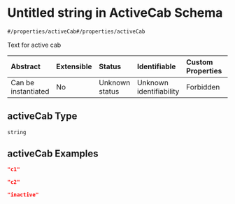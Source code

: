 # Untitled string in ActiveCab Schema

```txt
#/properties/activeCab#/properties/activeCab
```

Text for active cab

| Abstract            | Extensible | Status         | Identifiable            | Custom Properties | Additional Properties | Access Restrictions | Defined In                                                                                     |
| :------------------ | :--------- | :------------- | :---------------------- | :---------------- | :-------------------- | :------------------ | :--------------------------------------------------------------------------------------------- |
| Can be instantiated | No         | Unknown status | Unknown identifiability | Forbidden         | Allowed               | none                | [active-cab.json*](../../schema/proprietary-extensions/active-cab.json "open original schema") |

## activeCab Type

`string`

## activeCab Examples

```json
"c1"
```

```json
"c2"
```

```json
"inactive"
```
